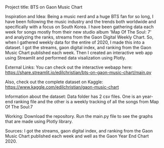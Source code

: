 Project title: BTS on Gaon Music Chart

Inspiration and Idea:
Being a music nerd and a huge BTS fan for so long, I have been following the music industry and the trends both worldwide and specifically with a focus on South Korea. I have been gathering data each week for songs mostly from their new studio album 'Map Of The Soul: 7' and analyzing the ranks, streams from the Gaon Digital Weekly Chart. So, when I gathered weekly data for the entire of 2020, I made this into a dataset. I got the streams, gaon digital index, and ranking from the Gaon Music Chart published each week. Then I created an interactive web app using Streamlit and performed data visalization using Plotly.

External Links:
You can check out the interactive webapp here: https://share.streamlit.io/edilchristian/bts-on-gaon-music-chart/main.py


Also, check out the complete dataset on Kaggle: https://www.kaggle.com/edilchristian/gaon-music-chart

Information about the dataset:
Data folder has 2 csv files. One is an year-end ranking file and the other is a weekly tracking of all the songs from Map Of The Soul:7

Working:
Download the repository. Run the main.py file to see the graphs that are made using Plotly library.

Sources:
I got the streams, gaon digital index, and ranking from the Gaon Music Chart published each week and well as the Gaon Year End Chart 2020.
